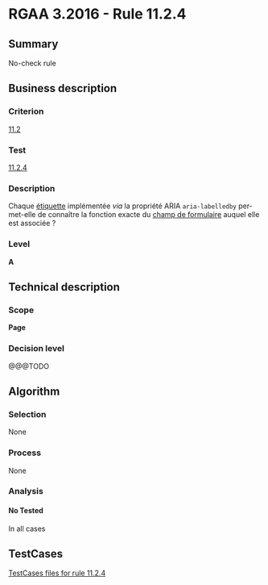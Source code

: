 # RGAA 3.2016 - Rule 11.2.4

## Summary
No-check rule


## Business description

### Criterion
[11.2](http://references.modernisation.gouv.fr/rgaa-accessibilite/2016/criteres.html#crit-11-2)

### Test
[11.2.4](http://references.modernisation.gouv.fr/rgaa-accessibilite/2016/criteres.html#test-11-2-4)

### Description
<div lang="fr">Chaque <a href="http://references.modernisation.gouv.fr/rgaa-accessibilite/glossaire.html#tiquette-de-champs-de-formulaire">&#xE9;tiquette</a> impl&#xE9;ment&#xE9;e <i>via</i> la propri&#xE9;t&#xE9; ARIA <code lang="en">aria-labelledby</code> permet-elle de conna&#xEE;tre la fonction exacte du <a href="http://references.modernisation.gouv.fr/rgaa-accessibilite/glossaire.html#champ-de-saisie-de-formulaire">champ de formulaire</a> auquel elle est associ&#xE9;e&nbsp;?</div>

### Level
**A**


## Technical description

### Scope
**Page**

### Decision level
@@@TODO


## Algorithm

### Selection
None

### Process
None

### Analysis

#### No Tested
In all cases


##  TestCases

[TestCases files for rule 11.2.4](https://github.com/Asqatasun/Asqatasun/tree/develop/rules/rules-rgaa3.2016/src/test/resources/testcases/rgaa32016/Rgaa32016Rule110204/)


